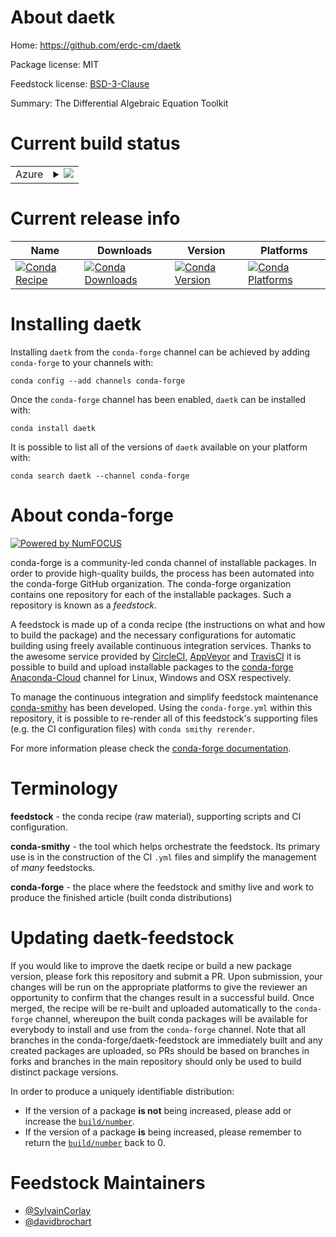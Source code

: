 About daetk
===========

Home: https://github.com/erdc-cm/daetk

Package license: MIT

Feedstock license: [BSD-3-Clause](https://github.com/conda-forge/daetk-feedstock/blob/master/LICENSE.txt)

Summary: The Differential Algebraic Equation Toolkit

Current build status
====================


<table>
    
  <tr>
    <td>Azure</td>
    <td>
      <details>
        <summary>
          <a href="https://dev.azure.com/conda-forge/feedstock-builds/_build/latest?definitionId=8222&branchName=master">
            <img src="https://dev.azure.com/conda-forge/feedstock-builds/_apis/build/status/daetk-feedstock?branchName=master">
          </a>
        </summary>
        <table>
          <thead><tr><th>Variant</th><th>Status</th></tr></thead>
          <tbody><tr>
              <td>linux_64_c_compiler_version7cxx_compiler_version7fortran_compiler_version7mpimpich</td>
              <td>
                <a href="https://dev.azure.com/conda-forge/feedstock-builds/_build/latest?definitionId=8222&branchName=master">
                  <img src="https://dev.azure.com/conda-forge/feedstock-builds/_apis/build/status/daetk-feedstock?branchName=master&jobName=linux&configuration=linux_64_c_compiler_version7cxx_compiler_version7fortran_compiler_version7mpimpich" alt="variant">
                </a>
              </td>
            </tr><tr>
              <td>linux_64_c_compiler_version7cxx_compiler_version7fortran_compiler_version7mpiopenmpi</td>
              <td>
                <a href="https://dev.azure.com/conda-forge/feedstock-builds/_build/latest?definitionId=8222&branchName=master">
                  <img src="https://dev.azure.com/conda-forge/feedstock-builds/_apis/build/status/daetk-feedstock?branchName=master&jobName=linux&configuration=linux_64_c_compiler_version7cxx_compiler_version7fortran_compiler_version7mpiopenmpi" alt="variant">
                </a>
              </td>
            </tr><tr>
              <td>linux_64_c_compiler_version9cxx_compiler_version9fortran_compiler_version9mpimpich</td>
              <td>
                <a href="https://dev.azure.com/conda-forge/feedstock-builds/_build/latest?definitionId=8222&branchName=master">
                  <img src="https://dev.azure.com/conda-forge/feedstock-builds/_apis/build/status/daetk-feedstock?branchName=master&jobName=linux&configuration=linux_64_c_compiler_version9cxx_compiler_version9fortran_compiler_version9mpimpich" alt="variant">
                </a>
              </td>
            </tr><tr>
              <td>linux_64_c_compiler_version9cxx_compiler_version9fortran_compiler_version9mpiopenmpi</td>
              <td>
                <a href="https://dev.azure.com/conda-forge/feedstock-builds/_build/latest?definitionId=8222&branchName=master">
                  <img src="https://dev.azure.com/conda-forge/feedstock-builds/_apis/build/status/daetk-feedstock?branchName=master&jobName=linux&configuration=linux_64_c_compiler_version9cxx_compiler_version9fortran_compiler_version9mpiopenmpi" alt="variant">
                </a>
              </td>
            </tr><tr>
              <td>osx_64_fortran_compiler_version7mpimpich</td>
              <td>
                <a href="https://dev.azure.com/conda-forge/feedstock-builds/_build/latest?definitionId=8222&branchName=master">
                  <img src="https://dev.azure.com/conda-forge/feedstock-builds/_apis/build/status/daetk-feedstock?branchName=master&jobName=osx&configuration=osx_64_fortran_compiler_version7mpimpich" alt="variant">
                </a>
              </td>
            </tr><tr>
              <td>osx_64_fortran_compiler_version7mpiopenmpi</td>
              <td>
                <a href="https://dev.azure.com/conda-forge/feedstock-builds/_build/latest?definitionId=8222&branchName=master">
                  <img src="https://dev.azure.com/conda-forge/feedstock-builds/_apis/build/status/daetk-feedstock?branchName=master&jobName=osx&configuration=osx_64_fortran_compiler_version7mpiopenmpi" alt="variant">
                </a>
              </td>
            </tr><tr>
              <td>osx_64_fortran_compiler_version9mpimpich</td>
              <td>
                <a href="https://dev.azure.com/conda-forge/feedstock-builds/_build/latest?definitionId=8222&branchName=master">
                  <img src="https://dev.azure.com/conda-forge/feedstock-builds/_apis/build/status/daetk-feedstock?branchName=master&jobName=osx&configuration=osx_64_fortran_compiler_version9mpimpich" alt="variant">
                </a>
              </td>
            </tr><tr>
              <td>osx_64_fortran_compiler_version9mpiopenmpi</td>
              <td>
                <a href="https://dev.azure.com/conda-forge/feedstock-builds/_build/latest?definitionId=8222&branchName=master">
                  <img src="https://dev.azure.com/conda-forge/feedstock-builds/_apis/build/status/daetk-feedstock?branchName=master&jobName=osx&configuration=osx_64_fortran_compiler_version9mpiopenmpi" alt="variant">
                </a>
              </td>
            </tr>
          </tbody>
        </table>
      </details>
    </td>
  </tr>
</table>

Current release info
====================

| Name | Downloads | Version | Platforms |
| --- | --- | --- | --- |
| [![Conda Recipe](https://img.shields.io/badge/recipe-daetk-green.svg)](https://anaconda.org/conda-forge/daetk) | [![Conda Downloads](https://img.shields.io/conda/dn/conda-forge/daetk.svg)](https://anaconda.org/conda-forge/daetk) | [![Conda Version](https://img.shields.io/conda/vn/conda-forge/daetk.svg)](https://anaconda.org/conda-forge/daetk) | [![Conda Platforms](https://img.shields.io/conda/pn/conda-forge/daetk.svg)](https://anaconda.org/conda-forge/daetk) |

Installing daetk
================

Installing `daetk` from the `conda-forge` channel can be achieved by adding `conda-forge` to your channels with:

```
conda config --add channels conda-forge
```

Once the `conda-forge` channel has been enabled, `daetk` can be installed with:

```
conda install daetk
```

It is possible to list all of the versions of `daetk` available on your platform with:

```
conda search daetk --channel conda-forge
```


About conda-forge
=================

[![Powered by NumFOCUS](https://img.shields.io/badge/powered%20by-NumFOCUS-orange.svg?style=flat&colorA=E1523D&colorB=007D8A)](http://numfocus.org)

conda-forge is a community-led conda channel of installable packages.
In order to provide high-quality builds, the process has been automated into the
conda-forge GitHub organization. The conda-forge organization contains one repository
for each of the installable packages. Such a repository is known as a *feedstock*.

A feedstock is made up of a conda recipe (the instructions on what and how to build
the package) and the necessary configurations for automatic building using freely
available continuous integration services. Thanks to the awesome service provided by
[CircleCI](https://circleci.com/), [AppVeyor](https://www.appveyor.com/)
and [TravisCI](https://travis-ci.com/) it is possible to build and upload installable
packages to the [conda-forge](https://anaconda.org/conda-forge)
[Anaconda-Cloud](https://anaconda.org/) channel for Linux, Windows and OSX respectively.

To manage the continuous integration and simplify feedstock maintenance
[conda-smithy](https://github.com/conda-forge/conda-smithy) has been developed.
Using the ``conda-forge.yml`` within this repository, it is possible to re-render all of
this feedstock's supporting files (e.g. the CI configuration files) with ``conda smithy rerender``.

For more information please check the [conda-forge documentation](https://conda-forge.org/docs/).

Terminology
===========

**feedstock** - the conda recipe (raw material), supporting scripts and CI configuration.

**conda-smithy** - the tool which helps orchestrate the feedstock.
                   Its primary use is in the construction of the CI ``.yml`` files
                   and simplify the management of *many* feedstocks.

**conda-forge** - the place where the feedstock and smithy live and work to
                  produce the finished article (built conda distributions)


Updating daetk-feedstock
========================

If you would like to improve the daetk recipe or build a new
package version, please fork this repository and submit a PR. Upon submission,
your changes will be run on the appropriate platforms to give the reviewer an
opportunity to confirm that the changes result in a successful build. Once
merged, the recipe will be re-built and uploaded automatically to the
`conda-forge` channel, whereupon the built conda packages will be available for
everybody to install and use from the `conda-forge` channel.
Note that all branches in the conda-forge/daetk-feedstock are
immediately built and any created packages are uploaded, so PRs should be based
on branches in forks and branches in the main repository should only be used to
build distinct package versions.

In order to produce a uniquely identifiable distribution:
 * If the version of a package **is not** being increased, please add or increase
   the [``build/number``](https://conda.io/docs/user-guide/tasks/build-packages/define-metadata.html#build-number-and-string).
 * If the version of a package **is** being increased, please remember to return
   the [``build/number``](https://conda.io/docs/user-guide/tasks/build-packages/define-metadata.html#build-number-and-string)
   back to 0.

Feedstock Maintainers
=====================

* [@SylvainCorlay](https://github.com/SylvainCorlay/)
* [@davidbrochart](https://github.com/davidbrochart/)


